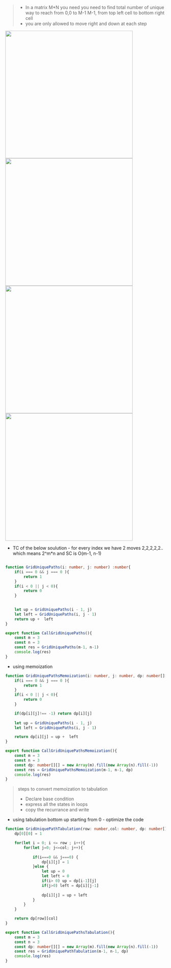 > - In a matrix M*N you need you need to find total number of unique way to reach from 0,0 to M-1 M-1, from top left cell to bottom right cell
> - you are only allowed to move right and down at each step


<img src="https://github.com/Maniabhishek/Data-Structure-And-Algorithm/assets/31520295/4351b278-8328-4770-bff4-e093f85a2792" width=400 height=400>
<img src="https://github.com/Maniabhishek/Data-Structure-And-Algorithm/assets/31520295/74997cad-0a49-46ff-91d6-0abeb50dbddb" width=400 height=400>
<img src="https://github.com/Maniabhishek/Data-Structure-And-Algorithm/assets/31520295/014f4fe9-eeae-4efe-a58a-3a5c739c1d7b" width=400 height=400>
<img src="https://github.com/Maniabhishek/Data-Structure-And-Algorithm/assets/31520295/3a161a01-adc2-41ce-b29b-7979b976c9e7" width=400 height=400>

- TC of the below soulution - for every index we have 2 moves 2,2,2,2,2.. which means 2^m*n  and SC is O(m-1, n-1)
```ts

function GridUniquePaths(i: number, j: number) :number{
    if(i === 0 && j === 0 ){
        return 1
    }
    if(i < 0 || j < 0){
        return 0
    }

    
    let up = GridUniquePaths(i - 1, j)
    let left = GridUniquePaths(i, j - 1)
    return up +  left
}

export function CallGridUniquePaths(){
    const m = 3
    const n = 3
    const res = GridUniquePaths(m-1, n-1)
    console.log(res)
}

```

- using memoization 
```ts
function GridUniquePathsMemoization(i: number, j: number, dp: number[][]) :number{
    if(i === 0 && j === 0 ){
        return 1
    }
    if(i < 0 || j < 0){
        return 0
    }

    if(dp[i][j]!== -1) return dp[i][j]
    
    let up = GridUniquePaths(i - 1, j)
    let left = GridUniquePaths(i, j - 1)

    return dp[i][j] = up +  left
}

export function CallGridUniquePathsMemoization(){
    const m = 3
    const n = 3
    const dp: number[][] = new Array(m).fill(new Array(n).fill(-1))
    const res = GridUniquePathsMemoization(m-1, n-1, dp)
    console.log(res)
}
```
> steps to convert memoization to tabulation
> - Declare base condition
> - express all the states in loops
> - copy the recurrance and write
- using tabulation bottom up starting from 0  - optimize the code 
```ts
function GridUniquePathTabulation(row: number,col: number, dp: number[][]){
    dp[0][0] = 1

    for(let i = 0; i <= row ; i++){
        for(let j=0; j<=col; j++){
            
            if(i===0 && j===0) {
                dp[i][j] = 1
            }else {
                let up = 0
                let left = 0
                if(i> 0) up = dp[i-1][j]
                if(j>0) left = dp[i][j-1]
    
                dp[i][j] = up + left
            }
        }
    }

    return dp[row][col]
}

export function CallGridUniquePathsTabulation(){
    const m = 3
    const n = 3
    const dp: number[][] = new Array(m).fill(new Array(n).fill(-1))
    const res = GridUniquePathTabulation(m-1, n-1, dp)
    console.log(res)
}

```
